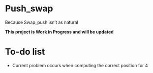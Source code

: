# Push_swap
Because Swap_push isn’t as natural

**This project is Work in Progress and will be updated**

# To-do list
* Current problem occurs when computing the correct position for 4